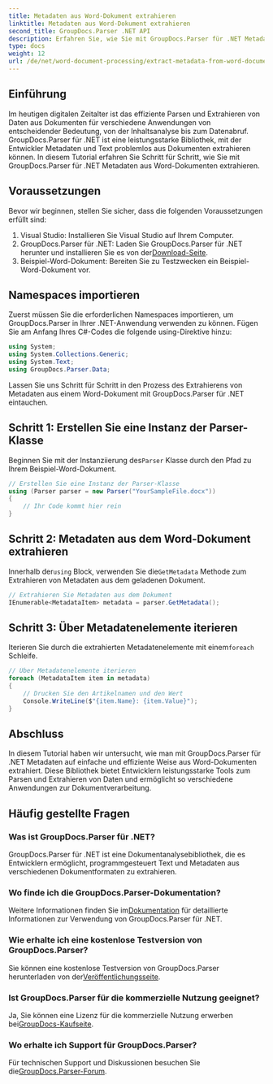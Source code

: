 ```yaml
---
title: Metadaten aus Word-Dokument extrahieren
linktitle: Metadaten aus Word-Dokument extrahieren
second_title: GroupDocs.Parser .NET API
description: Erfahren Sie, wie Sie mit GroupDocs.Parser für .NET Metadaten aus Word-Dokumenten extrahieren. Einfache Schritte zum Parsen und Abrufen von Dokumentinformationen.
type: docs
weight: 12
url: /de/net/word-document-processing/extract-metadata-from-word-document/
---
```

## Einführung
Im heutigen digitalen Zeitalter ist das effiziente Parsen und Extrahieren von Daten aus Dokumenten für verschiedene Anwendungen von entscheidender Bedeutung, von der Inhaltsanalyse bis zum Datenabruf. GroupDocs.Parser für .NET ist eine leistungsstarke Bibliothek, mit der Entwickler Metadaten und Text problemlos aus Dokumenten extrahieren können. In diesem Tutorial erfahren Sie Schritt für Schritt, wie Sie mit GroupDocs.Parser für .NET Metadaten aus Word-Dokumenten extrahieren.
## Voraussetzungen
Bevor wir beginnen, stellen Sie sicher, dass die folgenden Voraussetzungen erfüllt sind:
1. Visual Studio: Installieren Sie Visual Studio auf Ihrem Computer.
2.  GroupDocs.Parser für .NET: Laden Sie GroupDocs.Parser für .NET herunter und installieren Sie es von der[Download-Seite](https://releases.groupdocs.com/parser/net/).
3. Beispiel-Word-Dokument: Bereiten Sie zu Testzwecken ein Beispiel-Word-Dokument vor.
## Namespaces importieren
Zuerst müssen Sie die erforderlichen Namespaces importieren, um GroupDocs.Parser in Ihrer .NET-Anwendung verwenden zu können. Fügen Sie am Anfang Ihres C#-Codes die folgende using-Direktive hinzu:
```csharp
using System;
using System.Collections.Generic;
using System.Text;
using GroupDocs.Parser.Data;
```
Lassen Sie uns Schritt für Schritt in den Prozess des Extrahierens von Metadaten aus einem Word-Dokument mit GroupDocs.Parser für .NET eintauchen.
## Schritt 1: Erstellen Sie eine Instanz der Parser-Klasse
 Beginnen Sie mit der Instanziierung des`Parser` Klasse durch den Pfad zu Ihrem Beispiel-Word-Dokument.
```csharp
// Erstellen Sie eine Instanz der Parser-Klasse
using (Parser parser = new Parser("YourSampleFile.docx"))
{
    // Ihr Code kommt hier rein
}
```
## Schritt 2: Metadaten aus dem Word-Dokument extrahieren
 Innerhalb der`using` Block, verwenden Sie die`GetMetadata` Methode zum Extrahieren von Metadaten aus dem geladenen Dokument.
```csharp
// Extrahieren Sie Metadaten aus dem Dokument
IEnumerable<MetadataItem> metadata = parser.GetMetadata();
```
## Schritt 3: Über Metadatenelemente iterieren
 Iterieren Sie durch die extrahierten Metadatenelemente mit einem`foreach` Schleife.
```csharp
// Über Metadatenelemente iterieren
foreach (MetadataItem item in metadata)
{
    // Drucken Sie den Artikelnamen und den Wert
    Console.WriteLine($"{item.Name}: {item.Value}");
}
```
## Abschluss
In diesem Tutorial haben wir untersucht, wie man mit GroupDocs.Parser für .NET Metadaten auf einfache und effiziente Weise aus Word-Dokumenten extrahiert. Diese Bibliothek bietet Entwicklern leistungsstarke Tools zum Parsen und Extrahieren von Daten und ermöglicht so verschiedene Anwendungen zur Dokumentverarbeitung.

## Häufig gestellte Fragen
### Was ist GroupDocs.Parser für .NET?
GroupDocs.Parser für .NET ist eine Dokumentanalysebibliothek, die es Entwicklern ermöglicht, programmgesteuert Text und Metadaten aus verschiedenen Dokumentformaten zu extrahieren.
### Wo finde ich die GroupDocs.Parser-Dokumentation?
 Weitere Informationen finden Sie im[Dokumentation](https://reference.groupdocs.com/parser/net/) für detaillierte Informationen zur Verwendung von GroupDocs.Parser für .NET.
### Wie erhalte ich eine kostenlose Testversion von GroupDocs.Parser?
 Sie können eine kostenlose Testversion von GroupDocs.Parser herunterladen von der[Veröffentlichungsseite](https://releases.groupdocs.com/).
### Ist GroupDocs.Parser für die kommerzielle Nutzung geeignet?
 Ja, Sie können eine Lizenz für die kommerzielle Nutzung erwerben bei[GroupDocs-Kaufseite](https://purchase.groupdocs.com/buy).
### Wo erhalte ich Support für GroupDocs.Parser?
 Für technischen Support und Diskussionen besuchen Sie die[GroupDocs.Parser-Forum](https://forum.groupdocs.com/c/parser/17).